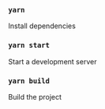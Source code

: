 ### `yarn`

Install dependencies

### `yarn start`

Start a development server

### `yarn build`

Build the project
